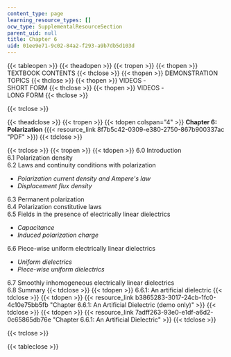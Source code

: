 ```yaml
---
content_type: page
learning_resource_types: []
ocw_type: SupplementalResourceSection
parent_uid: null
title: Chapter 6
uid: 01ee9e71-9c02-84a2-f293-a9b7db5d103d
---
```


{{< tableopen >}}
{{< theadopen >}}
{{< tropen >}}
{{< thopen >}}
TEXTBOOK CONTENTS
{{< thclose >}}
{{< thopen >}}
DEMONSTRATION TOPICS
{{< thclose >}}
{{< thopen >}}
VIDEOS -  
SHORT FORM
{{< thclose >}}
{{< thopen >}}
VIDEOS -  
LONG FORM
{{< thclose >}}

{{< trclose >}}

{{< theadclose >}}
{{< tropen >}}
{{< tdopen colspan="4" >}}
**Chapter 6: Polarization** ({{< resource_link 8f7b5c42-0309-e380-2750-867b900337ac "PDF" >}})
{{< tdclose >}}

{{< trclose >}}
{{< tropen >}}
{{< tdopen >}}
6.0 Introduction  
6.1 Polarization density  
6.2 Laws and continuity conditions with polarization

*   _Polarization current density and Ampere's law_
*   _Displacement flux density_

6.3 Permanent polarization  
6.4 Polarization constitutive laws  
6.5 Fields in the presence of electrically linear dielectrics

*   _Capacitance_
*   _Induced polarization charge_

6.6 Piece-wise uniform electrically linear dielectrics

*   _Uniform dielectrics_
*   _Piece-wise uniform dielectrics_

6.7 Smoothly inhomogeneous electrically linear dielectrics  
6.8 Summary
{{< tdclose >}}
{{< tdopen >}}
6.6.1: An artificial dielectric
{{< tdclose >}}
{{< tdopen >}}
{{< resource_link b3865283-3017-24cb-1fc0-4c10e75bb5fb "Chapter 6.6.1: An Artificial Dielectric (demo only)" >}}
{{< tdclose >}}
{{< tdopen >}}
{{< resource_link 7adff263-93e0-e1df-a6d2-0c65865db76e "Chapter 6.6.1: An Artificial Dielectric" >}}
{{< tdclose >}}

{{< trclose >}}

{{< tableclose >}}